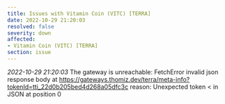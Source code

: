 ```yaml
---
title: Issues with Vitamin Coin (VITC) [TERRA]
date: 2022-10-29 21:20:03
resolved: false
severity: down
affected:
- Vitamin Coin (VITC) [TERRA]
section: issue
---
```


*2022-10-29 21:20:03* The gateway is unreachable: FetchError invalid json response body at https://gateways.thomiz.dev/terra/meta-info?tokenId=tti_22d0b205bed4d268a05dfc3c reason: Unexpected token < in JSON at position 0